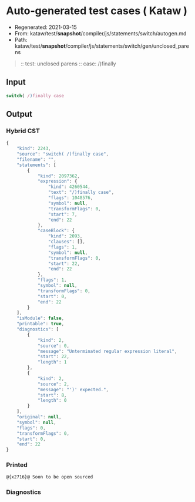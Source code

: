 # Auto-generated test cases ( Kataw )
- Regenerated: 2021-03-15
- From: kataw/test/__snapshot__/compiler/js/statements/switch/autogen.md
- Path: kataw/test/__snapshot__/compiler/js/statements/switch/gen/unclosed_parens
> :: test: unclosed parens
> :: case: /)finally
## Input

`````js
switch( /)finally case
`````

## Output

### Hybrid CST

```javascript
{
    "kind": 2243,
    "source": "switch( /)finally case",
    "filename": "",
    "statements": [
        {
            "kind": 2097362,
            "expression": {
                "kind": 4260544,
                "text": "/)finally case",
                "flags": 1048576,
                "symbol": null,
                "transformFlags": 0,
                "start": 7,
                "end": 22
            },
            "caseBlock": {
                "kind": 2093,
                "clauses": [],
                "flags": 1,
                "symbol": null,
                "transformFlags": 0,
                "start": 22,
                "end": 22
            },
            "flags": 1,
            "symbol": null,
            "transformFlags": 0,
            "start": 0,
            "end": 22
        }
    ],
    "isModule": false,
    "printable": true,
    "diagnostics": [
        {
            "kind": 2,
            "source": 0,
            "message": "Unterminated regular expression literal",
            "start": 22,
            "length": 1
        },
        {
            "kind": 2,
            "source": 2,
            "message": "')' expected.",
            "start": 8,
            "length": 0
        }
    ],
    "original": null,
    "symbol": null,
    "flags": 0,
    "transformFlags": 0,
    "start": 0,
    "end": 22
}
```

### Printed

```javascript
@{x2716}@ Soon to be open sourced
```

### Diagnostics

```javascript

```

